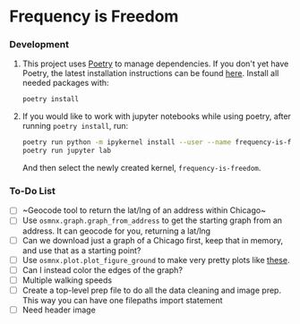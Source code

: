 # Frequency is Freedom


### Development

1. This project uses [Poetry](https://python-poetry.org/) to manage dependencies. If you don't yet have Poetry, the latest installation instructions can be found [here](https://python-poetry.org/docs/master/#installation). Install all needed packages with:
   ```bash
   poetry install
   ```

1. If you would like to work with jupyter notebooks while using poetry, after running `poetry install`, run:
   ```bash
   poetry run python -m ipykernel install --user --name frequency-is-freedom
   poetry run jupyter lab
   ```
   And then select the newly created kernel, `frequency-is-freedom`.


### To-Do List
- [ ] ~Geocode tool to return the lat/lng of an address within Chicago~
- [ ] Use `osmnx.graph.graph_from_address` to get the starting graph from an address. It can geocode for you, returning a lat/lng
- [ ] Can we download just a graph of a Chicago first, keep that in memory, and use that as a starting point?
- [ ] Use `osmnx.plot.plot_figure_ground` to make very pretty plots like [these](https://i0.wp.com/geoffboeing.com/wp-content/uploads/2017/04/square-mile-street-networks.jpg?ssl=1). 
- [ ] Can I instead color the edges of the graph?
- [ ] Multiple walking speeds
- [ ] Create a top-level prep file to do all the data cleaning and image prep. This way you can have one filepaths import statement
- [ ] Need header image